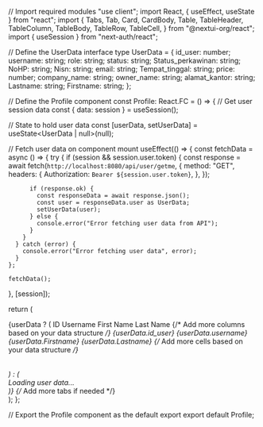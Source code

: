// Import required modules
"use client";
import React, { useEffect, useState } from "react";
import {
  Tabs,
  Tab,
  Card,
  CardBody,
  Table,
  TableHeader,
  TableColumn,
  TableBody,
  TableRow,
  TableCell,
} from "@nextui-org/react";
import { useSession } from "next-auth/react";

// Define the UserData interface
type UserData = {
  id_user: number;
  username: string;
  role: string;
  status: string;
  Status_perkawinan: string;
  NoHP: string;
  Nisn: string;
  email: string;
  Tempat_tinggal: string;
  price: number;
  company_name: string;
  owner_name: string;
  alamat_kantor: string;
  Lastname: string;
  Firstname: string;
};

// Define the Profile component
const Profile: React.FC = () => {
  // Get user session data
  const { data: session } = useSession();

  // State to hold user data
  const [userData, setUserData] = useState<UserData | null>(null);

  // Fetch user data on component mount
  useEffect(() => {
    const fetchData = async () => {
      try {
        if (session && session.user.token) {
          const response = await fetch(`http://localhost:8080/api/user/getme`, {
            method: "GET",
            headers: {
              Authorization: `Bearer ${session.user.token}`,
            },
          });

          if (response.ok) {
            const responseData = await response.json();
            const user = responseData.user as UserData;
            setUserData(user);
          } else {
            console.error("Error fetching user data from API");
          }
        }
      } catch (error) {
        console.error("Error fetching user data", error);
      }
    };

    fetchData();
  }, [session]);

  return (
    <div className="flex w-full flex-col">
      <Tabs aria-label="Options">
        <Tab key="profile" title="Profile">
          <Card>
            <CardBody>
              {userData ? (
                <Table aria-label="User Data Table">
                  <TableHeader>
                    <TableColumn>ID</TableColumn>
                    <TableColumn>Username</TableColumn>
                    <TableColumn>First Name</TableColumn>
                    <TableColumn>Last Name</TableColumn>
                    {/* Add more columns based on your data structure */}
                  </TableHeader>
                  <TableBody>
                    <TableRow key={userData.id_user}>
                      <TableCell>{userData.id_user}</TableCell>
                      <TableCell>{userData.username}</TableCell>
                      <TableCell>{userData.Firstname}</TableCell>
                      <TableCell>{userData.Lastname}</TableCell>
                      {/* Add more cells based on your data structure */}
                    </TableRow>
                  </TableBody>
                </Table>
              ) : (
                <div>Loading user data...</div>
              )}
            </CardBody>
          </Card>
        </Tab>
        {/* Add more tabs if needed */}
      </Tabs>
    </div>
  );
};

// Export the Profile component as the default export
export default Profile;
